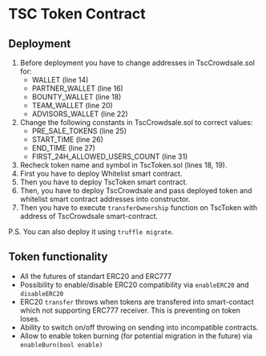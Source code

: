 # TSC Token Contract


## Deployment

1. Before deployment you have to change addresses in TscCrowdsale.sol for:
    - WALLET (line 14)
    - PARTNER_WALLET (line 16)
    - BOUNTY_WALLET (line 18)
    - TEAM_WALLET (line 20)
    - ADVISORS_WALLET (line 22)
2. Change the following constants in TscCrowdsale.sol to correct values:
    - PRE_SALE_TOKENS (line 25)
    - START_TIME (line 26)
    - END_TIME (line 27)
    - FIRST_24H_ALLOWED_USERS_COUNT (line 31)
3. Recheck token name and symbol in TscToken.sol (lines 18, 19).
4. First you have to deploy Whitelist smart contract.
5. Then you have to deploy TscToken smart contract.
6. Then, you have to deploy TscCrowdsale and pass deployed token and whitelist smart contract addresses into constructor.
7. Then you have to execute `transferOwnership` function on TscToken with address of TscCrowdsale smart-contract.

P.S. You can also deploy it using `truffle migrate`.

## Token functionality

* All the futures of standart ERC20 and ERC777
* Possibility to enable/disable ERC20 compatibility via `enableERC20` and `disableERC20`
* ERC20 `transfer` throws when tokens are transfered into smart-contact which not supporting ERC777 receiver. This is preventing on token loses.
* Ability to switch on/off throwing on sending into incompatible contracts.
* Allow to enable token burning (for potential migration in the future) via `enableBurn(bool enable)`

